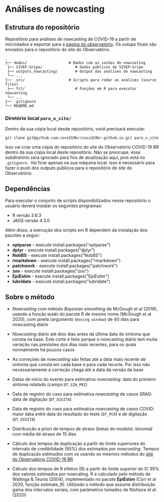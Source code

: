 # Análises de nowcasting

## Estrutura do repositório

Repositório para análises de nowcasting de COVID-19 a partir de microdados e exportar para a [página do observatório](https://covid19br.github.io/). Os outups finais são enviados para o repositório do site do Observatório.  

    .
    ├── dados/                   # Dados com as saídas de nowcasting
     ├── SIVEP-Gripe/               # Dados públicos do SIVEP-Gripe
     ├── outputs_nowcasting/        # Output das análises de nowcasting
     └── ...
    ├── _src/                    # Scripts para rodar as análises (source files)
     ├── fct/                       # Funções em R para executar nowcasting
     └── ...
    ├── .gitignore 
    └── README.md

### Diretório local `para_o_site/`

Dentro da sua cópia local desde repositório, você precisará executar:

```
git clone git@github.com:covid19br/covid19br.github.io.git para_o_site
```
Isso vai criar uma cópia do repositório do site do Observatório COVID-19 BR dentro da sua cópia local deste repositório. Não se preocupe, esse subdiretório será ignorado para fins de atualização aqui, pois está no `.gitignore.`
Vai ficar apenas na sua máquina local. Isso é necessário para fazer o push dos outputs públicos para o repositório do site do Observatório.

## Dependências

Para executar o conjunto de scripts disponibilizados nesse repositório o usuário deverá instalar os seguintes programas:

- R versão 3.6.3
- JAGS versão 4.3.0

Além disso, a execução dos scripts em R dependem da instalação dos pacotes a seguir:

- **optparse** - execute install.packages("optparse")
- **dplyr** - execute install.packages("dplyr")
- **NobBS** - execute install.packages("NobBS")
- **rmarkdown** - execute install.packages("rmarkdown")
- **patchwork** - execute install.packages("patchwork")
- **zoo** - execute install.packages("zoo")
- **EpiEstim** - execute install.packages("EpiEstim")
- **lubridate** - execute install.packages("lubridate")

## Sobre o método

- *Nowcasting* com método *Bayesian smoothing* de McGough et al (2019), usando a função `NobBS` do
pacote R de mesmo nome (McGough et al 2020), com janela (argumento (`moving_window`) de 40 dias
para nowcasting diário

- *Nowcasting* diário até dois dias antes da última data de sintoma que consta na base. Este corte é feito
porque o nowcasting diário tem muita variação nas previsões dos dias mais recentes, para os quais
normalmente há poucos casos

- As correções de *nowcasting* são feitas até a data mais recente de sintoma que consta em cada base e
para cada recorte. Por isso não necessariamente a correção chega até a data da versão da base

- Datas de início do evento para estimativa *nowcasting*: data do primeiro sintoma relatado (campo
`DT_SIN_PRI`)

- Data de registro do caso para estimativa *nowcasting* de casos SRAG: data de digitação (`DT_DIGITA`)

- Data de registro do caso para estimativa *nowcasting* de casos COVID: maior data entre data do resultado
do teste (`DT_PCR`) e de digitação (`DT_DIGITA`)

- Distribuição a priori de tempos de atraso (betas do modelo): binomial com média de atraso de 15 dias

- Cálculo dos tempos de duplicação a partir do limite superiores do intervalo de credibilidade (95%) dos
estimados por *nowcasting*. Tempos de duplicação estimados com os usando os mesmos métodos do [site
do Observatório COVID-19 BR](https://covid19br.github.io)

- Cálculo dos tempos de R efetivo (R) a partir do limite superior do IC 95% dos valores estimados por
nowcating. R e calculado pelo método de Wallinga & Teunis (2004), implementado no pacote **EpiEstim**
(Cori et al 2020, função estimate_R). Utilizado o método que assume distribuição gama dos intervalos
seriais, com parâmetros tomados de Nishiura et al. (2020)

